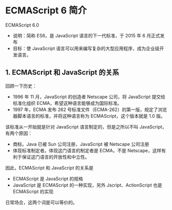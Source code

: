 # ECMAScript 6 简介

ECMAScript 6.0

* 说明：简称 ES6，是 JavaScript 语言的下一代标准，于 2015 年 6 月正式发布
* 目标：使 JavaScript 语言可以用来编写复杂的大型应用程序，成为企业级开发语言。

## 1. ECMAScript 和 JavaScript 的关系

回顾一下历史：

* 1996 年 11 月，JavaScript 的创造者 Netscape 公司，将 JavaScript 提交给标准化组织 ECMA，希望这种语言能够成为国际标准。
* 1997 年，ECMA 发布 262 号标准文件（ECMA-262）的第一版，规定了浏览器脚本语言的标准，并将这种语言称为 ECMAScript，这个版本就是 1.0 版。

该标准从一开始就是针对 JavaScript 语言制定的，但是之所以不叫 JavaScript，有两个原因：

* 商标。Java 已被 Sun 公司注册，JavaScript 被 Netscape 公司注册
* 体现标准制定者。体现这门语言的制定者是 ECMA，不是 Netscape，这样有利于保证这门语言的开放性和中立性。

因此，ECMAScript 和 JavaScript 的关系是

* ECMAScript 是 JavaScript 的规格
* JavaScript 是 ECMAScript 的一种实现，另外 Jscript、ActionScript 也是 ECMAScript 的实现

日常场合，这两个词是可以等价的。

